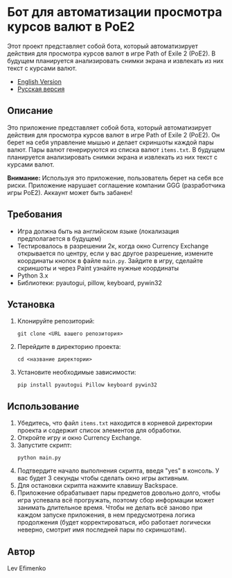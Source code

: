 # Бот для автоматизации просмотра курсов валют в PoE2

Этот проект представляет собой бота, который автоматизирует действия для просмотра курсов валют в игре Path of Exile 2 (PoE2). В будущем планируется анализировать снимки экрана и извлекать из них текст с курсами валют.

- [English Version](README_EN.md)
- [Русская версия](README_ru.md)

## Описание

Это приложение представляет собой бота, который автоматизирует действия для просмотра курсов валют в игре Path of Exile 2 (PoE2). Он берет на себя управление мышью и делает скриншоты каждой пары валют. Пары валют генерируются из списка валют `items.txt`. В будущем планируется анализировать снимки экрана и извлекать из них текст с курсами валют.

**Внимание:** Используя это приложение, пользователь берет на себя все риски. Приложение нарушает соглашение компании GGG (разработчика игры PoE2). Аккаунт может быть забанен!

## Требования

- Игра должна быть на английском языке (локализация предполагается в будущем)
- Тестировалось в разрешении 2к, когда окно Currency Exchange открывается по центру, если у вас другое разрешение, измените координаты кнопок в файле `main.py`. Зайдите в игру, сделайте скриншоты и через Paint узнайте нужные координаты
- Python 3.x
- Библиотеки: pyautogui, pillow, keyboard, pywin32

## Установка

1. Клонируйте репозиторий:
   ```
   git clone <URL вашего репозитория>
   ```
2. Перейдите в директорию проекта:
   ```
   cd <название директории>
   ```
3. Установите необходимые зависимости:
   ```
   pip install pyautogui Pillow keyboard pywin32
   ```

## Использование

1. Убедитесь, что файл `items.txt` находится в корневой директории проекта и содержит список элементов для обработки.
2. Откройте игру и окно Currency Exchange.
3. Запустите скрипт:
   ```
   python main.py
   ```
4. Подтвердите начало выполнения скрипта, введя "yes" в консоль. У вас будет 3 секунды чтобы сделать окно игры активным.
5. Для остановки скрипта нажмите клавишу Backspace.
6. Приложение обрабатывает пары предметов довольно долго, чтобы игра успевала всё прогружать, поэтому сбор информации может занимать длительное время. Чтобы не делать всё заново при каждом запуске приложения, в нем предусмотрена логика продолжения (будет корректироваться, ибо работает логически неверно, смотрит имя последней пары по скриншотам).

## Автор

Lev Efimenko
